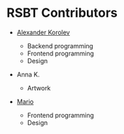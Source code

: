 # RSBT Contributors

* [Alexander Korolev](https://github.com/kilork)

  * Backend programming
  * Frontend programming
  * Design

* Anna K.

  * Artwork

* [Mario](https://github.com/marioweid)

  * Frontend programming
  * Design
